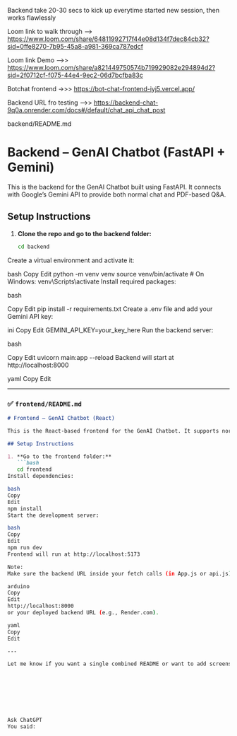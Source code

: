 Backend take 20-30 secs to kick up everytime started new session, then works flawlessly

Loom link to walk through
--> https://www.loom.com/share/64811992717f44e08d134f7dec84cb32?sid=0ffe8270-7b95-45a8-a981-369ca787edcf


Loom link Demo
-->> https://www.loom.com/share/a821449750574b719929082e294894d2?sid=2f0712cf-f075-44e4-9ec2-06d7bcfba83c

Botchat frontend ->>>
https://bot-chat-frontend-iyj5.vercel.app/


Backend URL fro testing
-->> https://backend-chat-9q0a.onrender.com/docs#/default/chat_api_chat_post


backend/README.md

# Backend – GenAI Chatbot (FastAPI + Gemini)

This is the backend for the GenAI Chatbot built using FastAPI. It connects with Google’s Gemini API to provide both normal chat and PDF-based Q&A.

## Setup Instructions

1. **Clone the repo and go to the backend folder:**
   ```bash
   cd backend
Create a virtual environment and activate it:

bash
Copy
Edit
python -m venv venv
source venv/bin/activate     # On Windows: venv\Scripts\activate
Install required packages:

bash

Copy
Edit
pip install -r requirements.txt
Create a .env file and add your Gemini API key:

ini
Copy
Edit
GEMINI_API_KEY=your_key_here
Run the backend server:

bash

Copy
Edit
uvicorn main:app --reload
Backend will start at http://localhost:8000

yaml
Copy
Edit

---

### ✅ `frontend/README.md`

```markdown
# Frontend – GenAI Chatbot (React)

This is the React-based frontend for the GenAI Chatbot. It supports normal chat and PDF upload for document-based Q&A.

## Setup Instructions

1. **Go to the frontend folder:**
   ```bash
   cd frontend
Install dependencies:

bash
Copy
Edit
npm install
Start the development server:

bash
Copy
Edit
npm run dev
Frontend will run at http://localhost:5173

Note:
Make sure the backend URL inside your fetch calls (in App.js or api.js) points to:

arduino
Copy
Edit
http://localhost:8000
or your deployed backend URL (e.g., Render.com).

yaml
Copy
Edit

---

Let me know if you want a single combined README or want to add screenshots or deployment steps.








Ask ChatGPT
You said:

